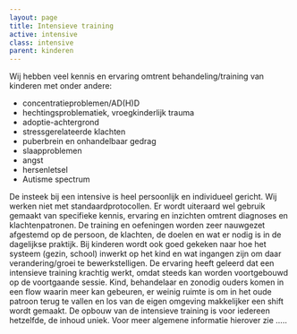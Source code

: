 ```yaml
---
layout: page
title: Intensieve training
active: intensive
class: intensive
parent: kinderen
---
```

Wij hebben veel kennis en ervaring omtrent behandeling/training van kinderen met onder andere:

* concentratieproblemen/AD(H)D
* hechtingsproblematiek, vroegkinderlijk trauma
* adoptie-achtergrond
* stressgerelateerde klachten
* puberbrein en onhandelbaar gedrag
* slaapproblemen
* angst
* hersenletsel
* Autisme spectrum

De insteek bij een intensive is heel persoonlijk en individueel gericht. Wij werken niet met standaardprotocollen. Er wordt uiteraard wel gebruik gemaakt van specifieke kennis, ervaring en inzichten omtrent diagnoses en klachtenpatronen. De training en oefeningen worden zeer nauwgezet afgestemd op de persoon, de klachten, de doelen en wat er nodig is in de dagelijkse praktijk. Bij kinderen wordt ook goed gekeken naar hoe het systeem (gezin, school) inwerkt op het kind en wat ingangen zijn om daar verandering/groei te bewerkstelligen. De ervaring heeft geleerd dat een intensieve training krachtig werkt, omdat steeds kan worden voortgebouwd op de voortgaande sessie. Kind, behandelaar en zonodig ouders komen in een flow waarin meer kan gebeuren, er weinig ruimte is om in het oude patroon terug te vallen en los van de eigen omgeving makkelijker een shift wordt gemaakt. De opbouw van de intensieve training is voor iedereen hetzelfde, de inhoud uniek. Voor meer algemene informatie hierover zie …..